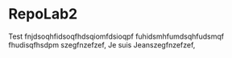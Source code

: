 # RepoLab2
Test fnjdsoqhfidsoqfhdsqiomfdsioqpf fuhidsmhfumdsqhfudsmqf fhudisqfhsdpm
szegfnzefzef,
Je suis Jeanszegfnzefzef,
